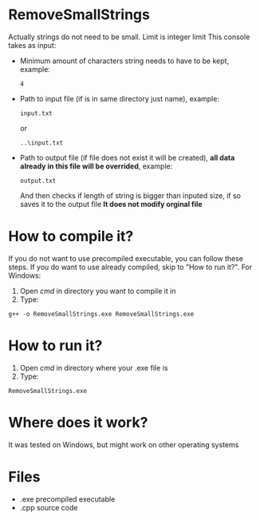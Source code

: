 # RemoveSmallStrings
Actually strings do not need to be small. Limit is integer limit
This console takes as input:
- Minimum amount of characters string needs to have to be kept, example:
  ```
  4
  ```
- Path to input file (if is in same directory just name), example:
  ```
  input.txt
  ```
  or
  ```
  ..\input.txt
  ```
- Path to output file (if file does not exist it will be created), **all data already in this file will be overrided**, example:
   ```
   output.txt
   ```
    And then checks if length of string is bigger than inputed size, if so saves it to the output file
    **It does not modify orginal file**
 # How to compile it?
If you do not want to use precompiled executable, you can follow these steps. If you do want to use already compiled, skip to "How to run it?". For Windows:
 1. Open *cmd* in directory you want to compile it in
 2. Type:
 ```
 g++ -o RemoveSmallStrings.exe RemoveSmallStrings.exe
 ```
# How to run it?
1. Open *cmd* in directory where your .exe file is
2. Type:
```
RemoveSmallStrings.exe
 ```
# Where does it work?
It was tested on Windows, but might work on other operating systems
# Files
- .exe precompiled executable
- .cpp source code

